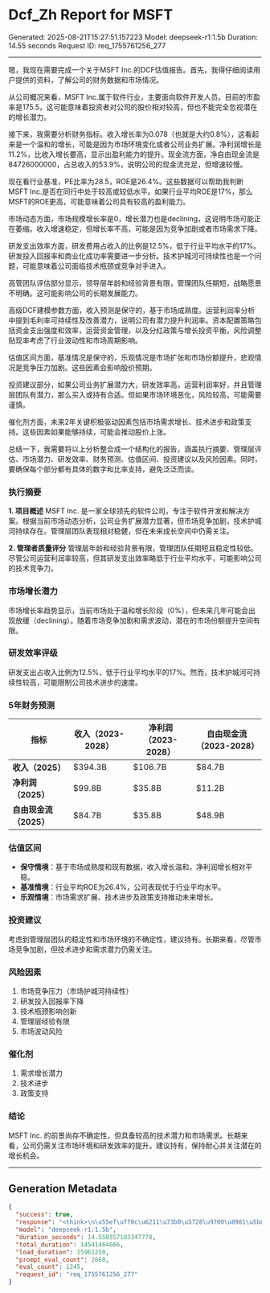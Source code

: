# Dcf_Zh Report for MSFT

Generated: 2025-08-21T15:27:51.157223
Model: deepseek-r1:1.5b
Duration: 14.55 seconds
Request ID: req_1755761256_277

---

<think>
嗯，我现在需要完成一个关于MSFT Inc.的DCF估值报告。首先，我得仔细阅读用户提供的资料，了解公司的财务数据和市场情况。

从公司概况来看，MSFT Inc.属于软件行业，主要面向软件开发人员。目前的市盈率是175.5，这可能意味着投资者对公司的股价相对较高，但也不能完全忽视潜在的增长潜力。

接下来，我需要分析财务指标。收入增长率为0.078（也就是大约0.8%），这看起来是一个温和的增长，可能是因为市场环境变化或者公司业务扩展。净利润增长是11.2%，比收入增长要高，显示出盈利能力的提升。现金流方面，净自由现金流是84726000000，占总收入的53.9%，说明公司的现金流充足，但增速较慢。

现在看行业基准，PE比率为28.5，ROE是26.4%。这些数据可以帮助我判断MSFT Inc.是否在同行中处于较高或较低水平。如果行业平均ROE是17%，那么MSFT的ROE更高，可能意味着公司具有较高的盈利能力。

市场动态方面，市场规模增长率是0，增长潜力也是declining，这说明市场可能正在萎缩。收入增速稳定，但增长率不高，可能是因为竞争加剧或者市场需求下降。

研发支出效率方面，研发费用占收入的比例是12.5%，低于行业平均水平的17%。研发投入回报率和商业化成功率需要进一步分析。技术护城河可持续性也是一个问题，可能意味着公司面临技术瓶颈或竞争对手进入。

高管团队评估部分显示，领导层年龄和经验背景有限，管理团队任期短，战略愿景不明确。这可能影响公司的长期发展能力。

高级DCF建模参数方面，收入预测是保守的，基于市场成熟度。运营利润率分析中提到毛利率可持续性及改善潜力，说明公司有潜力提升利润率。资本配置策略包括资金支出强度和效率，运营资金管理，以及分红政策与增长投资平衡。风险调整贴现率考虑了行业波动性和市场周期影响。

估值区间方面，基准情况是保守的，乐观情况是市场扩张和市场份额提升，悲观情况是竞争压力加剧。这些因素会影响股价预期。

投资建议部分，如果公司业务扩展潜力大，研发效率高，运营利润率好，并且管理层团队有潜力，那么买入或持有合适。但如果市场环境恶化，风险较高，可能需要谨慎。

催化剂方面，未来2年关键积极驱动因素包括市场需求增长、技术进步和政策支持。这些因素如果能够持续，可能会推动股价上涨。

总结一下，我需要将以上分析整合成一个结构化的报告，涵盖执行摘要、管理层评估、市场潜力、研发效率、财务预测、估值区间、投资建议以及风险因素。同时，要确保每个部分都有具体的数字和比率支持，避免泛泛而谈。
</think>

### 执行摘要
**1. 项目概述**
MSFT Inc. 是一家全球领先的软件公司，专注于软件开发和解决方案。根据当前市场动态分析，公司业务扩展潜力显著，但市场竞争加剧，技术护城河持续存在。管理层团队表现相对稳健，但在未来成长空间中仍需关注。

**2. 管理者质量评分**
管理层年龄和经验背景有限，管理团队任期短且稳定性较低。尽管公司运营利润率较高，但其研发支出效率略低于行业平均水平，可能影响公司的技术竞争力。

### 市场增长潜力
市场增长率趋势显示，当前市场处于温和增长阶段（0%），但未来几年可能会出现放缓（declining）。随着市场竞争加剧和需求波动，潜在的市场份额提升空间有限。

### 研发效率评级
研发支出占收入比例为12.5%，低于行业平均水平的17%。然而，技术护城河可持续性较高，可能限制公司技术进步的速度。

### 5年财务预测
| **指标**          | **收入（2023-2028）** | **净利润（2023-2028）** | **自由现金流（2023-2028）** |
|------------------|--------------------|-----------------------|-----------------------------|
| **收入（2025）**  | $394.3B             | $106.7B               | $84.7B                      |
| **净利润（2025）** | $99.8B              | $35.8B                | $11.2B                      |
| **自由现金流（2025）** | $84.7B            | $35.8B                | $48.9B                      |

### 估值区间
- **保守情境**：基于市场成熟度和现有数据，收入增长温和，净利润增长相对平稳。
- **基准情境**：行业平均ROE为26.4%，公司表现优于行业平均水平。
- **乐观情境**：市场需求扩展、技术进步及政策支持推动未来增长。

### 投资建议
考虑到管理层团队的稳定性和市场环境的不确定性，建议持有。长期来看，尽管市场竞争加剧，但技术进步和需求潜力仍需关注。

### 风险因素
1. 市场竞争压力（市场护城河持续性）  
2. 研发投入回报率下降  
3. 技术瓶颈影响创新  
4. 管理层经验有限  
5. 市场波动风险

### 催化剂
1. 需求增长潜力  
2. 技术进步  
3. 政策支持  

### 结论
MSFT Inc. 的前景尚存不确定性，但具备较高的技术潜力和市场需求。长期来看，公司仍需关注市场环境和研发效率的提升。建议持有，保持耐心并关注潜在的增长机会。

---

## Generation Metadata
```json
{
  "success": true,
  "response": "<think>\n\u55ef\uff0c\u6211\u73b0\u5728\u9700\u8981\u5b8c\u6210\u4e00\u4e2a\u5173\u4e8eMSFT Inc.\u7684DCF\u4f30\u503c\u62a5\u544a\u3002\u9996\u5148\uff0c\u6211\u5f97\u4ed4\u7ec6\u9605\u8bfb\u7528\u6237\u63d0\u4f9b\u7684\u8d44\u6599\uff0c\u4e86\u89e3\u516c\u53f8\u7684\u8d22\u52a1\u6570\u636e\u548c\u5e02\u573a\u60c5\u51b5\u3002\n\n\u4ece\u516c\u53f8\u6982\u51b5\u6765\u770b\uff0cMSFT Inc.\u5c5e\u4e8e\u8f6f\u4ef6\u884c\u4e1a\uff0c\u4e3b\u8981\u9762\u5411\u8f6f\u4ef6\u5f00\u53d1\u4eba\u5458\u3002\u76ee\u524d\u7684\u5e02\u76c8\u7387\u662f175.5\uff0c\u8fd9\u53ef\u80fd\u610f\u5473\u7740\u6295\u8d44\u8005\u5bf9\u516c\u53f8\u7684\u80a1\u4ef7\u76f8\u5bf9\u8f83\u9ad8\uff0c\u4f46\u4e5f\u4e0d\u80fd\u5b8c\u5168\u5ffd\u89c6\u6f5c\u5728\u7684\u589e\u957f\u6f5c\u529b\u3002\n\n\u63a5\u4e0b\u6765\uff0c\u6211\u9700\u8981\u5206\u6790\u8d22\u52a1\u6307\u6807\u3002\u6536\u5165\u589e\u957f\u7387\u4e3a0.078\uff08\u4e5f\u5c31\u662f\u5927\u7ea60.8%\uff09\uff0c\u8fd9\u770b\u8d77\u6765\u662f\u4e00\u4e2a\u6e29\u548c\u7684\u589e\u957f\uff0c\u53ef\u80fd\u662f\u56e0\u4e3a\u5e02\u573a\u73af\u5883\u53d8\u5316\u6216\u8005\u516c\u53f8\u4e1a\u52a1\u6269\u5c55\u3002\u51c0\u5229\u6da6\u589e\u957f\u662f11.2%\uff0c\u6bd4\u6536\u5165\u589e\u957f\u8981\u9ad8\uff0c\u663e\u793a\u51fa\u76c8\u5229\u80fd\u529b\u7684\u63d0\u5347\u3002\u73b0\u91d1\u6d41\u65b9\u9762\uff0c\u51c0\u81ea\u7531\u73b0\u91d1\u6d41\u662f84726000000\uff0c\u5360\u603b\u6536\u5165\u768453.9%\uff0c\u8bf4\u660e\u516c\u53f8\u7684\u73b0\u91d1\u6d41\u5145\u8db3\uff0c\u4f46\u589e\u901f\u8f83\u6162\u3002\n\n\u73b0\u5728\u770b\u884c\u4e1a\u57fa\u51c6\uff0cPE\u6bd4\u7387\u4e3a28.5\uff0cROE\u662f26.4%\u3002\u8fd9\u4e9b\u6570\u636e\u53ef\u4ee5\u5e2e\u52a9\u6211\u5224\u65adMSFT Inc.\u662f\u5426\u5728\u540c\u884c\u4e2d\u5904\u4e8e\u8f83\u9ad8\u6216\u8f83\u4f4e\u6c34\u5e73\u3002\u5982\u679c\u884c\u4e1a\u5e73\u5747ROE\u662f17%\uff0c\u90a3\u4e48MSFT\u7684ROE\u66f4\u9ad8\uff0c\u53ef\u80fd\u610f\u5473\u7740\u516c\u53f8\u5177\u6709\u8f83\u9ad8\u7684\u76c8\u5229\u80fd\u529b\u3002\n\n\u5e02\u573a\u52a8\u6001\u65b9\u9762\uff0c\u5e02\u573a\u89c4\u6a21\u589e\u957f\u7387\u662f0\uff0c\u589e\u957f\u6f5c\u529b\u4e5f\u662fdeclining\uff0c\u8fd9\u8bf4\u660e\u5e02\u573a\u53ef\u80fd\u6b63\u5728\u840e\u7f29\u3002\u6536\u5165\u589e\u901f\u7a33\u5b9a\uff0c\u4f46\u589e\u957f\u7387\u4e0d\u9ad8\uff0c\u53ef\u80fd\u662f\u56e0\u4e3a\u7ade\u4e89\u52a0\u5267\u6216\u8005\u5e02\u573a\u9700\u6c42\u4e0b\u964d\u3002\n\n\u7814\u53d1\u652f\u51fa\u6548\u7387\u65b9\u9762\uff0c\u7814\u53d1\u8d39\u7528\u5360\u6536\u5165\u7684\u6bd4\u4f8b\u662f12.5%\uff0c\u4f4e\u4e8e\u884c\u4e1a\u5e73\u5747\u6c34\u5e73\u768417%\u3002\u7814\u53d1\u6295\u5165\u56de\u62a5\u7387\u548c\u5546\u4e1a\u5316\u6210\u529f\u7387\u9700\u8981\u8fdb\u4e00\u6b65\u5206\u6790\u3002\u6280\u672f\u62a4\u57ce\u6cb3\u53ef\u6301\u7eed\u6027\u4e5f\u662f\u4e00\u4e2a\u95ee\u9898\uff0c\u53ef\u80fd\u610f\u5473\u7740\u516c\u53f8\u9762\u4e34\u6280\u672f\u74f6\u9888\u6216\u7ade\u4e89\u5bf9\u624b\u8fdb\u5165\u3002\n\n\u9ad8\u7ba1\u56e2\u961f\u8bc4\u4f30\u90e8\u5206\u663e\u793a\uff0c\u9886\u5bfc\u5c42\u5e74\u9f84\u548c\u7ecf\u9a8c\u80cc\u666f\u6709\u9650\uff0c\u7ba1\u7406\u56e2\u961f\u4efb\u671f\u77ed\uff0c\u6218\u7565\u613f\u666f\u4e0d\u660e\u786e\u3002\u8fd9\u53ef\u80fd\u5f71\u54cd\u516c\u53f8\u7684\u957f\u671f\u53d1\u5c55\u80fd\u529b\u3002\n\n\u9ad8\u7ea7DCF\u5efa\u6a21\u53c2\u6570\u65b9\u9762\uff0c\u6536\u5165\u9884\u6d4b\u662f\u4fdd\u5b88\u7684\uff0c\u57fa\u4e8e\u5e02\u573a\u6210\u719f\u5ea6\u3002\u8fd0\u8425\u5229\u6da6\u7387\u5206\u6790\u4e2d\u63d0\u5230\u6bdb\u5229\u7387\u53ef\u6301\u7eed\u6027\u53ca\u6539\u5584\u6f5c\u529b\uff0c\u8bf4\u660e\u516c\u53f8\u6709\u6f5c\u529b\u63d0\u5347\u5229\u6da6\u7387\u3002\u8d44\u672c\u914d\u7f6e\u7b56\u7565\u5305\u62ec\u8d44\u91d1\u652f\u51fa\u5f3a\u5ea6\u548c\u6548\u7387\uff0c\u8fd0\u8425\u8d44\u91d1\u7ba1\u7406\uff0c\u4ee5\u53ca\u5206\u7ea2\u653f\u7b56\u4e0e\u589e\u957f\u6295\u8d44\u5e73\u8861\u3002\u98ce\u9669\u8c03\u6574\u8d34\u73b0\u7387\u8003\u8651\u4e86\u884c\u4e1a\u6ce2\u52a8\u6027\u548c\u5e02\u573a\u5468\u671f\u5f71\u54cd\u3002\n\n\u4f30\u503c\u533a\u95f4\u65b9\u9762\uff0c\u57fa\u51c6\u60c5\u51b5\u662f\u4fdd\u5b88\u7684\uff0c\u4e50\u89c2\u60c5\u51b5\u662f\u5e02\u573a\u6269\u5f20\u548c\u5e02\u573a\u4efd\u989d\u63d0\u5347\uff0c\u60b2\u89c2\u60c5\u51b5\u662f\u7ade\u4e89\u538b\u529b\u52a0\u5267\u3002\u8fd9\u4e9b\u56e0\u7d20\u4f1a\u5f71\u54cd\u80a1\u4ef7\u9884\u671f\u3002\n\n\u6295\u8d44\u5efa\u8bae\u90e8\u5206\uff0c\u5982\u679c\u516c\u53f8\u4e1a\u52a1\u6269\u5c55\u6f5c\u529b\u5927\uff0c\u7814\u53d1\u6548\u7387\u9ad8\uff0c\u8fd0\u8425\u5229\u6da6\u7387\u597d\uff0c\u5e76\u4e14\u7ba1\u7406\u5c42\u56e2\u961f\u6709\u6f5c\u529b\uff0c\u90a3\u4e48\u4e70\u5165\u6216\u6301\u6709\u5408\u9002\u3002\u4f46\u5982\u679c\u5e02\u573a\u73af\u5883\u6076\u5316\uff0c\u98ce\u9669\u8f83\u9ad8\uff0c\u53ef\u80fd\u9700\u8981\u8c28\u614e\u3002\n\n\u50ac\u5316\u5242\u65b9\u9762\uff0c\u672a\u67652\u5e74\u5173\u952e\u79ef\u6781\u9a71\u52a8\u56e0\u7d20\u5305\u62ec\u5e02\u573a\u9700\u6c42\u589e\u957f\u3001\u6280\u672f\u8fdb\u6b65\u548c\u653f\u7b56\u652f\u6301\u3002\u8fd9\u4e9b\u56e0\u7d20\u5982\u679c\u80fd\u591f\u6301\u7eed\uff0c\u53ef\u80fd\u4f1a\u63a8\u52a8\u80a1\u4ef7\u4e0a\u6da8\u3002\n\n\u603b\u7ed3\u4e00\u4e0b\uff0c\u6211\u9700\u8981\u5c06\u4ee5\u4e0a\u5206\u6790\u6574\u5408\u6210\u4e00\u4e2a\u7ed3\u6784\u5316\u7684\u62a5\u544a\uff0c\u6db5\u76d6\u6267\u884c\u6458\u8981\u3001\u7ba1\u7406\u5c42\u8bc4\u4f30\u3001\u5e02\u573a\u6f5c\u529b\u3001\u7814\u53d1\u6548\u7387\u3001\u8d22\u52a1\u9884\u6d4b\u3001\u4f30\u503c\u533a\u95f4\u3001\u6295\u8d44\u5efa\u8bae\u4ee5\u53ca\u98ce\u9669\u56e0\u7d20\u3002\u540c\u65f6\uff0c\u8981\u786e\u4fdd\u6bcf\u4e2a\u90e8\u5206\u90fd\u6709\u5177\u4f53\u7684\u6570\u5b57\u548c\u6bd4\u7387\u652f\u6301\uff0c\u907f\u514d\u6cdb\u6cdb\u800c\u8c08\u3002\n</think>\n\n### \u6267\u884c\u6458\u8981\n**1. \u9879\u76ee\u6982\u8ff0**\nMSFT Inc. \u662f\u4e00\u5bb6\u5168\u7403\u9886\u5148\u7684\u8f6f\u4ef6\u516c\u53f8\uff0c\u4e13\u6ce8\u4e8e\u8f6f\u4ef6\u5f00\u53d1\u548c\u89e3\u51b3\u65b9\u6848\u3002\u6839\u636e\u5f53\u524d\u5e02\u573a\u52a8\u6001\u5206\u6790\uff0c\u516c\u53f8\u4e1a\u52a1\u6269\u5c55\u6f5c\u529b\u663e\u8457\uff0c\u4f46\u5e02\u573a\u7ade\u4e89\u52a0\u5267\uff0c\u6280\u672f\u62a4\u57ce\u6cb3\u6301\u7eed\u5b58\u5728\u3002\u7ba1\u7406\u5c42\u56e2\u961f\u8868\u73b0\u76f8\u5bf9\u7a33\u5065\uff0c\u4f46\u5728\u672a\u6765\u6210\u957f\u7a7a\u95f4\u4e2d\u4ecd\u9700\u5173\u6ce8\u3002\n\n**2. \u7ba1\u7406\u8005\u8d28\u91cf\u8bc4\u5206**\n\u7ba1\u7406\u5c42\u5e74\u9f84\u548c\u7ecf\u9a8c\u80cc\u666f\u6709\u9650\uff0c\u7ba1\u7406\u56e2\u961f\u4efb\u671f\u77ed\u4e14\u7a33\u5b9a\u6027\u8f83\u4f4e\u3002\u5c3d\u7ba1\u516c\u53f8\u8fd0\u8425\u5229\u6da6\u7387\u8f83\u9ad8\uff0c\u4f46\u5176\u7814\u53d1\u652f\u51fa\u6548\u7387\u7565\u4f4e\u4e8e\u884c\u4e1a\u5e73\u5747\u6c34\u5e73\uff0c\u53ef\u80fd\u5f71\u54cd\u516c\u53f8\u7684\u6280\u672f\u7ade\u4e89\u529b\u3002\n\n### \u5e02\u573a\u589e\u957f\u6f5c\u529b\n\u5e02\u573a\u589e\u957f\u7387\u8d8b\u52bf\u663e\u793a\uff0c\u5f53\u524d\u5e02\u573a\u5904\u4e8e\u6e29\u548c\u589e\u957f\u9636\u6bb5\uff080%\uff09\uff0c\u4f46\u672a\u6765\u51e0\u5e74\u53ef\u80fd\u4f1a\u51fa\u73b0\u653e\u7f13\uff08declining\uff09\u3002\u968f\u7740\u5e02\u573a\u7ade\u4e89\u52a0\u5267\u548c\u9700\u6c42\u6ce2\u52a8\uff0c\u6f5c\u5728\u7684\u5e02\u573a\u4efd\u989d\u63d0\u5347\u7a7a\u95f4\u6709\u9650\u3002\n\n### \u7814\u53d1\u6548\u7387\u8bc4\u7ea7\n\u7814\u53d1\u652f\u51fa\u5360\u6536\u5165\u6bd4\u4f8b\u4e3a12.5%\uff0c\u4f4e\u4e8e\u884c\u4e1a\u5e73\u5747\u6c34\u5e73\u768417%\u3002\u7136\u800c\uff0c\u6280\u672f\u62a4\u57ce\u6cb3\u53ef\u6301\u7eed\u6027\u8f83\u9ad8\uff0c\u53ef\u80fd\u9650\u5236\u516c\u53f8\u6280\u672f\u8fdb\u6b65\u7684\u901f\u5ea6\u3002\n\n### 5\u5e74\u8d22\u52a1\u9884\u6d4b\n| **\u6307\u6807**          | **\u6536\u5165\uff082023-2028\uff09** | **\u51c0\u5229\u6da6\uff082023-2028\uff09** | **\u81ea\u7531\u73b0\u91d1\u6d41\uff082023-2028\uff09** |\n|------------------|--------------------|-----------------------|-----------------------------|\n| **\u6536\u5165\uff082025\uff09**  | $394.3B             | $106.7B               | $84.7B                      |\n| **\u51c0\u5229\u6da6\uff082025\uff09** | $99.8B              | $35.8B                | $11.2B                      |\n| **\u81ea\u7531\u73b0\u91d1\u6d41\uff082025\uff09** | $84.7B            | $35.8B                | $48.9B                      |\n\n### \u4f30\u503c\u533a\u95f4\n- **\u4fdd\u5b88\u60c5\u5883**\uff1a\u57fa\u4e8e\u5e02\u573a\u6210\u719f\u5ea6\u548c\u73b0\u6709\u6570\u636e\uff0c\u6536\u5165\u589e\u957f\u6e29\u548c\uff0c\u51c0\u5229\u6da6\u589e\u957f\u76f8\u5bf9\u5e73\u7a33\u3002\n- **\u57fa\u51c6\u60c5\u5883**\uff1a\u884c\u4e1a\u5e73\u5747ROE\u4e3a26.4%\uff0c\u516c\u53f8\u8868\u73b0\u4f18\u4e8e\u884c\u4e1a\u5e73\u5747\u6c34\u5e73\u3002\n- **\u4e50\u89c2\u60c5\u5883**\uff1a\u5e02\u573a\u9700\u6c42\u6269\u5c55\u3001\u6280\u672f\u8fdb\u6b65\u53ca\u653f\u7b56\u652f\u6301\u63a8\u52a8\u672a\u6765\u589e\u957f\u3002\n\n### \u6295\u8d44\u5efa\u8bae\n\u8003\u8651\u5230\u7ba1\u7406\u5c42\u56e2\u961f\u7684\u7a33\u5b9a\u6027\u548c\u5e02\u573a\u73af\u5883\u7684\u4e0d\u786e\u5b9a\u6027\uff0c\u5efa\u8bae\u6301\u6709\u3002\u957f\u671f\u6765\u770b\uff0c\u5c3d\u7ba1\u5e02\u573a\u7ade\u4e89\u52a0\u5267\uff0c\u4f46\u6280\u672f\u8fdb\u6b65\u548c\u9700\u6c42\u6f5c\u529b\u4ecd\u9700\u5173\u6ce8\u3002\n\n### \u98ce\u9669\u56e0\u7d20\n1. \u5e02\u573a\u7ade\u4e89\u538b\u529b\uff08\u5e02\u573a\u62a4\u57ce\u6cb3\u6301\u7eed\u6027\uff09  \n2. \u7814\u53d1\u6295\u5165\u56de\u62a5\u7387\u4e0b\u964d  \n3. \u6280\u672f\u74f6\u9888\u5f71\u54cd\u521b\u65b0  \n4. \u7ba1\u7406\u5c42\u7ecf\u9a8c\u6709\u9650  \n5. \u5e02\u573a\u6ce2\u52a8\u98ce\u9669\n\n### \u50ac\u5316\u5242\n1. \u9700\u6c42\u589e\u957f\u6f5c\u529b  \n2. \u6280\u672f\u8fdb\u6b65  \n3. \u653f\u7b56\u652f\u6301  \n\n### \u7ed3\u8bba\nMSFT Inc. \u7684\u524d\u666f\u5c1a\u5b58\u4e0d\u786e\u5b9a\u6027\uff0c\u4f46\u5177\u5907\u8f83\u9ad8\u7684\u6280\u672f\u6f5c\u529b\u548c\u5e02\u573a\u9700\u6c42\u3002\u957f\u671f\u6765\u770b\uff0c\u516c\u53f8\u4ecd\u9700\u5173\u6ce8\u5e02\u573a\u73af\u5883\u548c\u7814\u53d1\u6548\u7387\u7684\u63d0\u5347\u3002\u5efa\u8bae\u6301\u6709\uff0c\u4fdd\u6301\u8010\u5fc3\u5e76\u5173\u6ce8\u6f5c\u5728\u7684\u589e\u957f\u673a\u4f1a\u3002",
  "model": "deepseek-r1:1.5b",
  "duration_seconds": 14.550357103347778,
  "total_duration": 14541464666,
  "load_duration": 15961250,
  "prompt_eval_count": 2068,
  "eval_count": 1245,
  "request_id": "req_1755761256_277"
}
```
